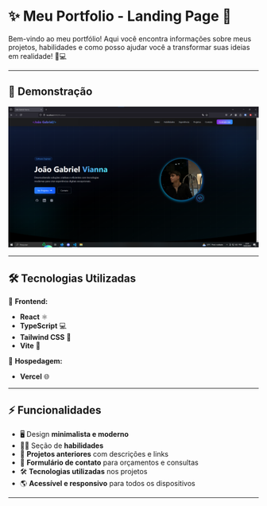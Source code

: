 # **✨ Meu Portfolio - Landing Page** 🚀

Bem-vindo ao meu portfólio! Aqui você encontra informações sobre meus projetos, habilidades e como posso ajudar você a transformar suas ideias em realidade! 🌟💻

---

## **📸 Demonstração**  
![Demo](./public/demo.png)  

---

## **🛠️ Tecnologias Utilizadas**  
📌 **Frontend:**  
- **React** ⚛️  
- **TypeScript** 💻  
- **Tailwind CSS** 💅  
- **Vite** 🚀

📌 **Hospedagem:**  
- **Vercel** 🌐
---

## **⚡ Funcionalidades**  
- 🖥️ Design **minimalista e moderno**  
- 🧑‍💻 Seção de **habilidades**  
- 💼 **Projetos anteriores** com descrições e links  
- 📩 **Formulário de contato** para orçamentos e consultas  
- 🛠️ **Tecnologias utilizadas** nos projetos  
- 🌎 **Acessível e responsivo** para todos os dispositivos

---